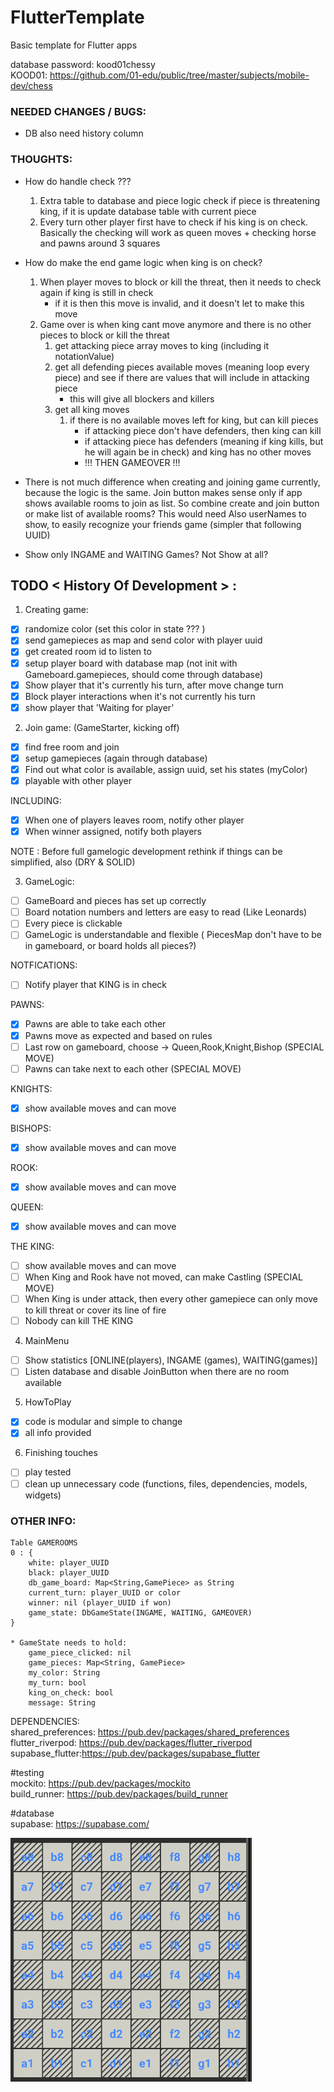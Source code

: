 # FlutterTemplate

Basic template for Flutter apps

database password: kood01chessy <br>
KOOD01: https://github.com/01-edu/public/tree/master/subjects/mobile-dev/chess

### NEEDED CHANGES / BUGS:

* DB also need history column

### THOUGHTS:

* How do handle check ???
    1. Extra table to database and piece logic check if piece is threatening king,
       if it is update database table with current piece
    2. Every turn other player first have to check if his king is on check.
       Basically the checking will work as queen moves + checking horse and pawns around 3 squares

* How do make the end game logic when king is on check?
    1. When player moves to block or kill the threat, then it needs to check again if king is still in check
        * if it is then this move is invalid, and it doesn't let to make this move
    2. Game over is when king cant move anymore and there is no other pieces to block or kill the threat
        1. get attacking piece array moves to king (including it notationValue)
        2. get all defending pieces available moves (meaning loop every piece)
           and see if there are values that will include in attacking piece
            * this will give all blockers and killers
        3. get all king moves
            1. if there is no available moves left for king, but can kill pieces
                * if attacking piece don't have defenders, then king can kill
                * if attacking piece has defenders  (meaning if king kills, but he will again be in check)
                  and king has no other moves
                * !!! THEN GAMEOVER !!!


* There is not much difference when creating and joining game currently, because the logic is the same.
  Join button makes sense only if app shows available rooms to join as list. So combine create and join button
  or make list of available rooms?
  This would need Also userNames to show, to easily recognize your friends game (simpler that following UUID)

* Show only INGAME and WAITING Games? Not Show at all?

## TODO <  History Of Development > :

1. Creating game:

- [x] randomize color (set this color in state ??? )
- [x] send gamepieces as map and send color with player uuid
- [x] get created room id to listen to
- [x] setup player board with database map (not init with Gameboard.gamepieces, should come through database)
- [x] Show player that it's currently his turn, after move change turn
- [x] Block player interactions when it's not currently his turn
- [x] show player that 'Waiting for player'

2. Join game: (GameStarter, kicking off)

- [x] find free room and join
- [x] setup gamepieces (again through database)
- [x] Find out what color is available, assign uuid, set his states (myColor)
- [x] playable with other player

INCLUDING:

- [x] When one of players leaves room, notify other player
- [x] When winner assigned, notify both players

NOTE : Before full gamelogic development rethink if things can be simplified, also (DRY & SOLID)

3. GameLogic:

- [ ] GameBoard and pieces has set up correctly
- [ ] Board notation numbers and letters are easy to read (Like Leonards)
- [ ] Every piece is clickable
- [ ] GameLogic is understandable and flexible ( PiecesMap don't have to be in gameboard, or board holds all pieces?)

NOTFICATIONS:

- [ ] Notify player that KING is in check

PAWNS:

- [x] Pawns are able to take each other
- [x] Pawns move as expected and based on rules
- [ ] Last row on gameboard, choose -> Queen,Rook,Knight,Bishop (SPECIAL MOVE)
- [ ] Pawns can take next to each other (SPECIAL MOVE)

KNIGHTS:

- [x] show available moves and can move

BISHOPS:

- [x] show available moves and can move

ROOK:

- [x] show available moves and can move

QUEEN:

- [x] show available moves and can move

THE KING:

- [ ] show available moves and can move
- [ ] When King and Rook have not moved, can make Castling (SPECIAL MOVE)
- [ ] When King is under attack, then every other gamepiece can only move to kill threat or cover its line of fire
- [ ] Nobody can kill THE KING

4. MainMenu

- [ ] Show statistics [ONLINE(players), INGAME (games), WAITING(games)]
- [ ] Listen database and disable JoinButton when there are no room available

5. HowToPlay

- [x] code is modular and simple to change
- [x] all info provided

6. Finishing touches

- [ ] play tested
- [ ] clean up unnecessary code (functions, files, dependencies, models, widgets)

### OTHER INFO:

    Table GAMEROOMS
    0 : { 
        white: player_UUID
        black: player_UUID
        db_game_board: Map<String,GamePiece> as String
        current_turn: player_UUID or color 
        winner: nil (player_UUID if won)
        game_state: DbGameState(INGAME, WAITING, GAMEOVER)
    }

    * GameState needs to hold:
        game_piece_clicked: nil
        game_pieces: Map<String, GamePiece>
        my_color: String
        my_turn: bool
        king_on_check: bool
        message: String

DEPENDENCIES:<br>
shared_preferences: https://pub.dev/packages/shared_preferences <br>
flutter_riverpod: https://pub.dev/packages/flutter_riverpod <br>
supabase_flutter:https://pub.dev/packages/supabase_flutter <br>

#testing <br>
mockito: https://pub.dev/packages/mockito  <br>
build_runner: https://pub.dev/packages/build_runner  <br>

#database <br>
supabase: https://supabase.com/ <br>

![img.png](img.png)
